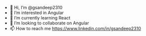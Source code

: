 - 👋 Hi, I’m @gsandeep2310
- 👀 I’m interested in Angular
- 🌱 I’m currently learning React
- 💞️ I’m looking to collaborate on Angular
- 📫 How to reach me https://www.linkedin.com/in/gsandeep2310

<!---
gsandeep2310/gsandeep2310 is a ✨ special ✨ repository because its `README.md` (this file) appears on your GitHub profile.
You can click the Preview link to take a look at your changes.
--->
